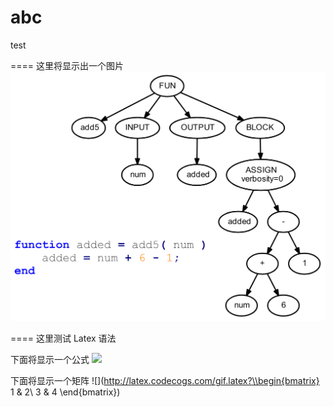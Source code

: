 # abc
test

====
这里将显示出一个图片
![ExampleAST](ExampleAST.png "AST Visualization by 周毅")

====
这里测试 Latex 语法

下面将显示一个公式
![](http://latex.codecogs.com/gif.latex?\\frac{1}{1+sin(x)})

下面将显示一个矩阵
![](http://latex.codecogs.com/gif.latex?\\begin{bmatrix}
1 & 2\\ 
3 & 4
\end{bmatrix})
